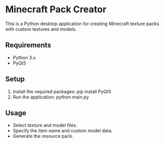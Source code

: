 # Minecraft Pack Creator

This is a Python desktop application for creating Minecraft texture packs with custom textures and models.

## Requirements

- Python 3.x
- PyQt5

## Setup

1. Install the required packages:
pip install PyQt5
2. Run the application:
python main.py

## Usage

- Select texture and model files.
- Specify the item name and custom model data.
- Generate the resource pack.
